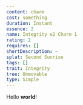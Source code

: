 ```yaml
---
content: charm
cost: something
duration: Instant
essence: 2
name: Integrity e2 Charm 1
rating: 2
requires: []
shortDescription: ~
splat: Second Sunrise
tags: []
trait: Integrity
tree: Unmovable
type: Simple
---
```


Hello **world**!

